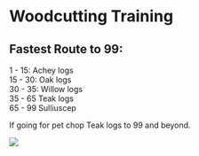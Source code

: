 # Woodcutting Training

## Fastest Route to 99:

1 - 15: Achey logs\
15 - 30: Oak logs\
30 - 35: Willow logs\
35 - 65 Teak logs\
65 - 99 Sulliuscep

If going for pet chop Teak logs to 99 and beyond.

![](../../.gitbook/assets/woodcuttingxp.png)

